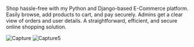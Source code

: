 Shop hassle-free with my Python and Django-based E-Commerce platform. Easily browse, add products to cart, and pay securely. Admins get a clear view of orders and user details. A straightforward, efficient, and secure online shopping solution.

![Capture](https://github.com/AdrianG12345/Ecommerce1/assets/126881066/5e89bd25-52d6-4472-989b-e6966e4894fa)
![Capture5](https://github.com/AdrianG12345/Ecommerce1/assets/126881066/e84d3533-a74a-4fd1-b750-a63960be16bb)
